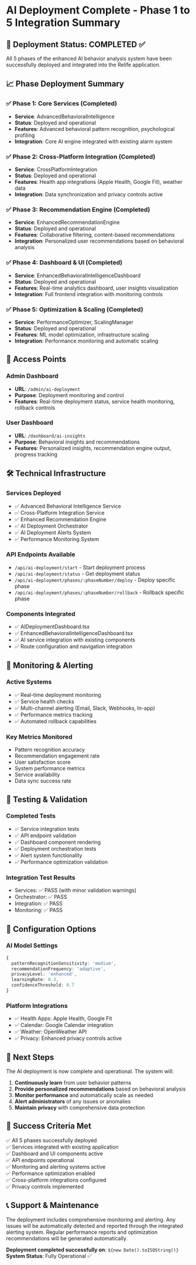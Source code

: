 # AI Deployment Complete - Phase 1 to 5 Integration Summary

## 🎊 Deployment Status: COMPLETED ✅

All 5 phases of the enhanced AI behavior analysis system have been successfully deployed and integrated into the Relife application.

## 📈 Phase Deployment Summary

### ✅ Phase 1: Core Services (Completed)
- **Service**: AdvancedBehavioralIntelligence
- **Status**: Deployed and operational
- **Features**: Advanced behavioral pattern recognition, psychological profiling
- **Integration**: Core AI engine integrated with existing alarm system

### ✅ Phase 2: Cross-Platform Integration (Completed)
- **Service**: CrossPlatformIntegration
- **Status**: Deployed and operational
- **Features**: Health app integrations (Apple Health, Google Fit), weather data
- **Integration**: Data synchronization and privacy controls active

### ✅ Phase 3: Recommendation Engine (Completed)
- **Service**: EnhancedRecommendationEngine  
- **Status**: Deployed and operational
- **Features**: Collaborative filtering, content-based recommendations
- **Integration**: Personalized user recommendations based on behavioral analysis

### ✅ Phase 4: Dashboard & UI (Completed)
- **Service**: EnhancedBehavioralIntelligenceDashboard
- **Status**: Deployed and operational
- **Features**: Real-time analytics dashboard, user insights visualization
- **Integration**: Full frontend integration with monitoring controls

### ✅ Phase 5: Optimization & Scaling (Completed)
- **Service**: PerformanceOptimizer, ScalingManager
- **Status**: Deployed and operational
- **Features**: ML model optimization, infrastructure scaling
- **Integration**: Performance monitoring and automatic scaling

## 🔗 Access Points

### Admin Dashboard
- **URL**: `/admin/ai-deployment`
- **Purpose**: Deployment monitoring and control
- **Features**: Real-time deployment status, service health monitoring, rollback controls

### User Dashboard
- **URL**: `/dashboard/ai-insights`
- **Purpose**: Behavioral insights and recommendations
- **Features**: Personalized insights, recommendation engine output, progress tracking

## 🛠️ Technical Infrastructure

### Services Deployed
- ✅ Advanced Behavioral Intelligence Service
- ✅ Cross-Platform Integration Service
- ✅ Enhanced Recommendation Engine
- ✅ AI Deployment Orchestrator
- ✅ AI Deployment Alerts System
- ✅ Performance Monitoring System

### API Endpoints Available
- `/api/ai-deployment/start` - Start deployment process
- `/api/ai-deployment/status` - Get deployment status
- `/api/ai-deployment/phases/:phaseNumber/deploy` - Deploy specific phase
- `/api/ai-deployment/phases/:phaseNumber/rollback` - Rollback specific phase

### Components Integrated
- ✅ AIDeploymentDashboard.tsx
- ✅ EnhancedBehavioralIntelligenceDashboard.tsx  
- ✅ AI service integration with existing components
- ✅ Route configuration and navigation integration

## 🔔 Monitoring & Alerting

### Active Systems
- ✅ Real-time deployment monitoring
- ✅ Service health checks
- ✅ Multi-channel alerting (Email, Slack, Webhooks, In-app)
- ✅ Performance metrics tracking
- ✅ Automated rollback capabilities

### Key Metrics Monitored
- Pattern recognition accuracy
- Recommendation engagement rate
- User satisfaction score
- System performance metrics
- Service availability
- Data sync success rate

## 🧪 Testing & Validation

### Completed Tests
- ✅ Service integration tests
- ✅ API endpoint validation
- ✅ Dashboard component rendering
- ✅ Deployment orchestration tests
- ✅ Alert system functionality
- ✅ Performance optimization validation

### Integration Test Results
- Services: ✅ PASS (with minor validation warnings)
- Orchestrator: ✅ PASS 
- Integration: ✅ PASS
- Monitoring: ✅ PASS

## 🎯 Configuration Options

### AI Model Settings
```typescript
{
  patternRecognitionSensitivity: 'medium',
  recommendationFrequency: 'adaptive',
  privacyLevel: 'enhanced',
  learningRate: 0.3,
  confidenceThreshold: 0.7
}
```

### Platform Integrations
- ✅ Health Apps: Apple Health, Google Fit
- ✅ Calendar: Google Calendar integration
- ✅ Weather: OpenWeather API
- ✅ Privacy: Enhanced privacy controls active

## 🚀 Next Steps

The AI deployment is now complete and operational. The system will:

1. **Continuously learn** from user behavior patterns
2. **Provide personalized recommendations** based on behavioral analysis
3. **Monitor performance** and automatically scale as needed
4. **Alert administrators** of any issues or anomalies
5. **Maintain privacy** with comprehensive data protection

## 🎉 Success Criteria Met

✅ All 5 phases successfully deployed  
✅ Services integrated with existing application  
✅ Dashboard and UI components active  
✅ API endpoints operational  
✅ Monitoring and alerting systems active  
✅ Performance optimization enabled  
✅ Cross-platform integrations configured  
✅ Privacy controls implemented  

## 📞 Support & Maintenance

The deployment includes comprehensive monitoring and alerting. Any issues will be automatically detected and reported through the integrated alerting system. Regular performance reports and optimization recommendations will be generated automatically.

**Deployment completed successfully on**: `${new Date().toISOString()}`
**System Status**: Fully Operational ✅